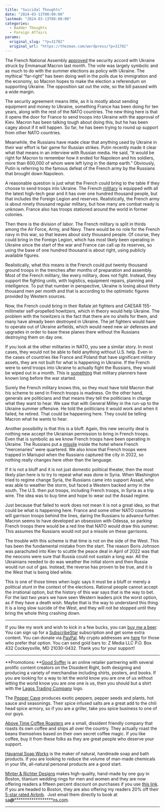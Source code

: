 ```yaml
---
title: "Suicidal Thoughts"
date: "2024-03-13T00:00:00"
lastmod: "2024-03-13T00:00:00"
categories:
  - Badder Thoughts
  - Foreign Affairs
params:
  original_slug: "?p=31702"
  original_url: "https://thezman.com/wordpress/?p=31702"
---
```


The French National Assembly <a
href="https://www.france24.com/en/europe/20240312-french-parliament-to-vote-on-macron-s-ukraine-strategy-after-controversial-ground-troop-comments"
rel="noopener" target="_blank">approved</a> the security accord with
Ukraine struck by Emmanual Macron last month. The vote was largely
symbolic and as much to do with the summer elections as policy with
Ukraine. The mythical “far-right” has been doing well in the polls due
to immigration and the economy, so Macron hopes to make the election a
referendum on supporting Ukraine. The opposition sat out the vote, so
the bill passed with a wide margin.

The security agreement means little, as it is mostly about sending
equipment and money to Ukraine, something France has been doing for ten
years, along with the rest of the NATO countries. The new thing here is
that it opens the door for France to send troops into Ukraine with the
approval of Kiev. Macron has been talking tough about doing this, but he
has been cagey about if it will happen. So far, he has been trying to
round up support from other NATO countries.

Meanwhile, the Russians have made clear that anything used by Ukraine in
their war effort is fair game for Russian strikes. Putin recently made
it clear what that means in an interview with Russian media. He said,
“It would be right for Macron to remember how it ended for Napoleon and
his soldiers, more than 600,000 of whom were left lying in the damp
earth.” Obviously, Putin is referring to the famous defeat of the French
army by the Russians that brought down Napoleon.

A reasonable question is just what the French could bring to the table
if they choose to send troops into Ukraine. The French
<a href="https://en.m.wikipedia.org/wiki/French_Army" rel="noopener"
target="_blank">military</a> is equipped with all the latest high-tech
gear and it has over one hundred thousand people, but that includes the
Foreign Legion and reserves. Realistically, the French army is about
ninety thousand regular military, but how many are combat ready is
unknown. France also has troops stationed around the world in former
colonies.

Then there is the division of labor. The French military is split in
thirds among the Air Force, Army, and Navy. There would be no role for
the French navy in this war, so that leaves about sixty thousand people.
Of course, they could bring in the Foreign Legion, which has most likely
been operating in Ukraine since the start of the war and France can call
up its reserves, so using the base of one hundred thousand is about
right, using publicly available figures.

Realistically, what this means is the French could put twenty thousand
ground troops in the trenches after months of preparation and assembly.
Most of the French military, like every military, does not fight.
Instead, they support the fighting units, with logistics, equipment
repairs, planning and intelligence. To put that number in perspective,
Ukraine is losing about thirty thousand men per month and that is
according to the optimistic figures provided by Western sources.

Now, the French could bring in their Rafale jet fighters and CAESAR
155-millimeter self-propelled howitzers, which in theory would help
Ukraine. The problem with the howitzers is the fact that there are no
shells for them, and many have already been destroyed in Ukraine. The
jet fighters would have to operate out of Ukraine airfields, which would
need new air defenses and upgrades in order to base these planes there
without the Russians destroying them on day one.

If you look at the other militaries in NATO, you see a similar story. In
most cases, they would not be able to field anything without U.S. help.
Even in the cases of countries like France and Poland that have
significant military assets, they are not built for what is happening in
Ukraine. If the French were to send troops into Ukraine to actually
fight the Russians, they would be wiped out in a month. This is <a
href="https://www.forbes.com/sites/michaelpeck/2021/09/08/frances-military-is-a-powerfulbut-fragileally-against-russia-says-us-study/?sh=63a5d70b3c90"
rel="noopener" target="_blank">something</a> that military planners have
known long before the war started.

Surely the French military knows this, so they must have told Macron
that his scheme to send in French troops is madness. On the other hand,
generals are politicians and that means they tell the politicians in
charge what they want to hear. We saw that with General Milley in the
run-up to the Ukraine summer offensive. He told the politicians it would
work and when it failed, he retired. That could be happening here. They
could be telling Macron what he wants to hear.

Another possibility is that this is a bluff. Again, this new security
deal is nothing new accept the Ukrainian permission to bring in French
troops. Even that is symbolic as we know French troops have been
operating in Ukraine. The Russians put a <a
href="https://www.france24.com/en/europe/20240118-russia-says-targeted-french-mercenaries-in-long-range-strike-on-ukraine-s-kharkiv"
rel="noopener" target="_blank">missile</a> inside the hotel where French
“mercenaries” were quartered. We also know that French troops were
trapped in Mariupol when the Russians captured the city in 2022, so
nothing really changes here other than the language.

If it is not a bluff and it is not just domestic political theater, then
the most likely plan here is to try to repeat what was done in Syria.
When Washington tried to regime change Syria, the Russians came into
support Assad, who was able to weather the storm, but faced a Western
backed army in the south. The U.S. then put troops, including French
troops, in Syria as a trip wire. The idea was to buy time and hope to
wear out the Assad regime.

Just because that failed to work does not mean it is not a great idea,
so that could be what is happening here. France and some other NATO
countries will garrison troops behind the lines, daring the Russians to
advance further. Macron seems to have developed an obsession with
Odessa, so parking French troops there would be a red line that NATO
would draw this summer. This assumes the Russians would not put a
missile on these garrisons.

The trouble with this scheme is that time is not on the side of the
West. This has been the fundamental mistake from the start. The reason
Boris Johnson was parachuted into Kiev to scuttle the peace deal in
April of 2022 was that the neocons were sure that Russia could not
sustain a long war. All the Ukrainians needed to do was weather the
initial storm and then Russia would run out of gas. Instead, the reverse
has proven to be true, and it is the West that is being bled white.

This is one of those times when logic says it must be a bluff or merely
a political stunt in the context of the elections. Rational people
cannot accept the irrational option, but the history of this war says
that is the way to bet. For the last two years we have seen Western
leaders pick the worst option, as if they have a death wish. Maybe that
is the way to understand this thing. It is a long slow suicide of the
West, and they will not be stopped until they bring the whole thing
crashing down.

------------------------------------------------------------------------

If you like my work and wish to kick in a few bucks, you can
<a href="https://www.buymeacoffee.com/mujolulu" rel="noopener"
target="_blank">buy me a beer</a>. You can sign up for a
<a href="https://www.subscribestar.com/the-z-blog" rel="noopener"
target="_blank">SubscribeStar</a> subscription and get some extra
content. You can donate via <a
href="https://www.paypal.com/donate/?cmd=_s-xclick&amp;hosted_button_id=UDAS2Q8JYA6CN&amp;source=url"
rel="noopener" target="_blank">PayPal</a>. My crypto addresses are
<a href="https://thezman.com/wordpress/?page_id=22713" rel="noopener"
target="_blank">here</a> for those who prefer that option. You can send
gold bars to: Z Media LLC P.O. Box 432 Cockeysville, MD 21030-0432.
Thank you for your support!

------------------------------------------------------------------------

**Promotions: **<a href="https://goodsvffer.com/" rel="noopener" target="_blank">Good
Svffer</a> is an online retailer partnering with several prolific
content creators on the Dissident Right, both designing and producing a
variety of merchandise including shirts, posters, and books. If you are
looking for a way to let the world know you are one of us without
letting the world know you are one one is us, then you should but a
shirt with the
<a href="https://goodsvffer.com/products/lagos-trading-company"
rel="noopener" target="_blank">Lagos Trading Company</a> logo.

The <a href="https://peppercave.com/shop/ols/products" rel="noopener"
target="_blank">Pepper Cave</a> produces exotic peppers, pepper seeds
and plants, hot sauce and seasonings. Their spice infused salts are a
great add to the chili head spice armory, so if you are a griller, take
you spice business to one of our guys.

<a href="https://abovetimecoffee.com/" rel="noopener"
target="_blank">Above Time Coffee Roasters</a> are a small, dissident
friendly company that roasts its own coffee and ships all over the
country. They actually roast the beans themselves based on their own
secret coffee magic. If you like coffee, buy it from these folks as they
are great people who deserve your support.

<a href="https://havamalsoapworks.com/" rel="noopener"
target="_blank">Havamal Soap Works</a> is the maker of natural, handmade
soap and bath products. If you are looking to reduce the volume of
man-made chemicals in your life, all-natural personal products are a
good start.

<a href="https://www.minterandrichterdesigns.com/"
rel="noreferrer nofollow noopener" target="_blank">Minter &amp; Richter
Designs</a> makes high-quality, hand-made by one guy in Boston, titanium
wedding rings for men and women and they are now offering readers a
fifteen percent discount on purchases if you use
<a href="https://www.minterandrichterdesigns.com/discount/ZMAN"
rel="noreferrer nofollow noopener" target="_blank">this link</a>.
<span class="highlight"><span class="colour"><span class="font"><span class="size">If
you are headed to Boston, they are also offering my readers 20% off
their <a
href="https://www.airbnb.com/users/7988017/listings?user_id=7988017&amp;s=3"
rel="noopener noreferrer" target="_blank">5-star rated Airbnb</a>.  Just
email them directly to book at
<a href="mailto:sa***@*********************ns.com"
data-original-string="iuF6wSU+zsYdUxRdQfqQUA==cb7vWsjvYioWkTRK+H7Tpbcz7bTrh/20zzoNKQdww/LlIlYapfLfIhjTLSi13vXe6vR"><span
class="apbct-email-encoder"
data-original-string="jSibnEP32iFOn4Rm4cADCQ==cb7CZ8FWpZDE9H81zwA8mIKs218/6fSlhAfdN+3zAhygyD/Fz7Higzx5g0rGLNseuKi"
title="This contact has been encoded by Anti-Spam by CleanTalk. Click to decode. To finish the decoding make sure that JavaScript is enabled in your browser.">sa<span
class="apbct-blur">***</span>@<span
class="apbct-blur">*********************</span>ns.com</span></a>.</span></span></span></span>

------------------------------------------------------------------------
